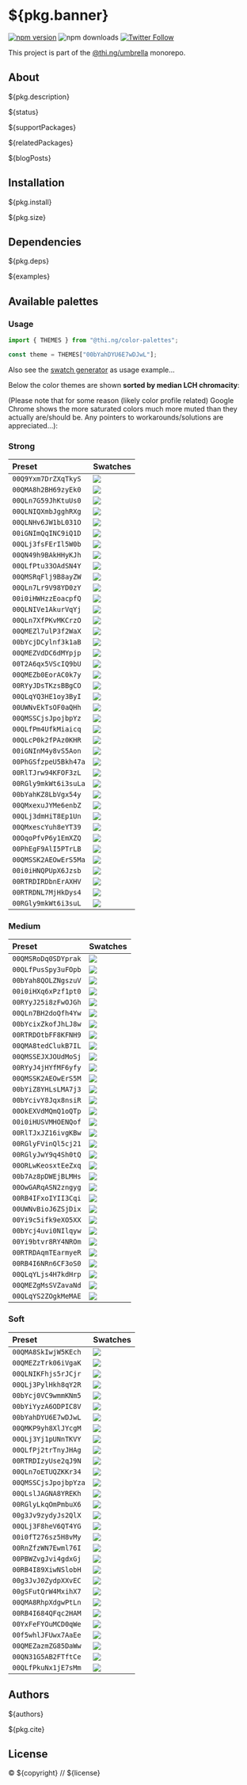 # ${pkg.banner}

[![npm version](https://img.shields.io/npm/v/${pkg.name}.svg)](https://www.npmjs.com/package/${pkg.name})
![npm downloads](https://img.shields.io/npm/dm/${pkg.name}.svg)
[![Twitter Follow](https://img.shields.io/twitter/follow/thing_umbrella.svg?style=flat-square&label=twitter)](https://twitter.com/thing_umbrella)

This project is part of the
[@thi.ng/umbrella](https://github.com/thi-ng/umbrella/) monorepo.

<!-- TOC -->

## About

${pkg.description}

${status}

${supportPackages}

${relatedPackages}

${blogPosts}

## Installation

${pkg.install}

${pkg.size}

## Dependencies

${pkg.deps}

${examples}

## Available palettes

### Usage

```ts
import { THEMES } from "@thi.ng/color-palettes";

const theme = THEMES["00bYahDYU6E7wDJwL"];
```

Also see the [swatch generator](https://github.com/thi-ng/umbrella/blob/develop/packages/color-palettes/tools/index.ts) as usage example...

Below the color themes are shown **sorted by median LCH chromacity**:

(Please note that for some reason (likely color profile related) Google Chrome
shows the more saturated colors much more muted than they actually are/should
be. Any pointers to workarounds/solutions are appreciated...):

### Strong

| Preset               | Swatches                                                                                                    |
|:---------------------|:------------------------------------------------------------------------------------------------------------|
| `00Q9Yxm7DrZXqTkyS`  | ![](https://raw.githubusercontent.com/thi-ng/umbrella/develop/assets/color-palettes/00Q9Yxm7DrZXqTkyS.svg)  |
| `00QMA8h2BH69zyEk0`  | ![](https://raw.githubusercontent.com/thi-ng/umbrella/develop/assets/color-palettes/00QMA8h2BH69zyEk0.svg)  |
| `00QLn7G59JhKtuUs0`  | ![](https://raw.githubusercontent.com/thi-ng/umbrella/develop/assets/color-palettes/00QLn7G59JhKtuUs0.svg)  |
| `00QLNIQXmbJgghRXg`  | ![](https://raw.githubusercontent.com/thi-ng/umbrella/develop/assets/color-palettes/00QLNIQXmbJgghRXg.svg)  |
| `00QLNHv6JW1bL031O`  | ![](https://raw.githubusercontent.com/thi-ng/umbrella/develop/assets/color-palettes/00QLNHv6JW1bL031O.svg)  |
| `00iGNImQqINC9iQ1D`  | ![](https://raw.githubusercontent.com/thi-ng/umbrella/develop/assets/color-palettes/00iGNImQqINC9iQ1D.svg)  |
| `00QLj3fsFErIl5W0b`  | ![](https://raw.githubusercontent.com/thi-ng/umbrella/develop/assets/color-palettes/00QLj3fsFErIl5W0b.svg)  |
| `00QN49h9BAkHHyKJh`  | ![](https://raw.githubusercontent.com/thi-ng/umbrella/develop/assets/color-palettes/00QN49h9BAkHHyKJh.svg)  |
| `00QLfPtu33OAdSN4Y`  | ![](https://raw.githubusercontent.com/thi-ng/umbrella/develop/assets/color-palettes/00QLfPtu33OAdSN4Y.svg)  |
| `00QMSRqFlj9B8ayZW`  | ![](https://raw.githubusercontent.com/thi-ng/umbrella/develop/assets/color-palettes/00QMSRqFlj9B8ayZW.svg)  |
| `00QLn7Lr9V98YD0zY`  | ![](https://raw.githubusercontent.com/thi-ng/umbrella/develop/assets/color-palettes/00QLn7Lr9V98YD0zY.svg)  |
| `00i0iHWHzzEoacpfQ`  | ![](https://raw.githubusercontent.com/thi-ng/umbrella/develop/assets/color-palettes/00i0iHWHzzEoacpfQ.svg)  |
| `00QLNIVe1AkurVqYj`  | ![](https://raw.githubusercontent.com/thi-ng/umbrella/develop/assets/color-palettes/00QLNIVe1AkurVqYj.svg)  |
| `00QLn7XfPKvMKCrzO`  | ![](https://raw.githubusercontent.com/thi-ng/umbrella/develop/assets/color-palettes/00QLn7XfPKvMKCrzO.svg)  |
| `00QMEZl7ulP3f2WaX`  | ![](https://raw.githubusercontent.com/thi-ng/umbrella/develop/assets/color-palettes/00QMEZl7ulP3f2WaX.svg)  |
| `00bYcjDCylnf3k1aB`  | ![](https://raw.githubusercontent.com/thi-ng/umbrella/develop/assets/color-palettes/00bYcjDCylnf3k1aB.svg)  |
| `00QMEZVdDC6dMYpjp`  | ![](https://raw.githubusercontent.com/thi-ng/umbrella/develop/assets/color-palettes/00QMEZVdDC6dMYpjp.svg)  |
| `00T2A6qx5VScIQ9bU`  | ![](https://raw.githubusercontent.com/thi-ng/umbrella/develop/assets/color-palettes/00T2A6qx5VScIQ9bU.svg)  |
| `00QMEZb0EorAC0k7y`  | ![](https://raw.githubusercontent.com/thi-ng/umbrella/develop/assets/color-palettes/00QMEZb0EorAC0k7y.svg)  |
| `00RYyJDsTKzsBBgCO`  | ![](https://raw.githubusercontent.com/thi-ng/umbrella/develop/assets/color-palettes/00RYyJDsTKzsBBgCO.svg)  |
| `00QLqYQ3HE1oy3ByI`  | ![](https://raw.githubusercontent.com/thi-ng/umbrella/develop/assets/color-palettes/00QLqYQ3HE1oy3ByI.svg)  |
| `00UWNvEkTsOF0aQHh`  | ![](https://raw.githubusercontent.com/thi-ng/umbrella/develop/assets/color-palettes/00UWNvEkTsOF0aQHh.svg)  |
| `00QMSSCjsJpojbpYz`  | ![](https://raw.githubusercontent.com/thi-ng/umbrella/develop/assets/color-palettes/00QMSSCjsJpojbpYz.svg)  |
| `00QLfPm4UfkMiaicq`  | ![](https://raw.githubusercontent.com/thi-ng/umbrella/develop/assets/color-palettes/00QLfPm4UfkMiaicq.svg)  |
| `00QLcP0k2fPAz0KHR`  | ![](https://raw.githubusercontent.com/thi-ng/umbrella/develop/assets/color-palettes/00QLcP0k2fPAz0KHR.svg)  |
| `00iGNInM4y8vS5Aon`  | ![](https://raw.githubusercontent.com/thi-ng/umbrella/develop/assets/color-palettes/00iGNInM4y8vS5Aon.svg)  |
| `00PhGSfzpeU5Bkh47a` | ![](https://raw.githubusercontent.com/thi-ng/umbrella/develop/assets/color-palettes/00PhGSfzpeU5Bkh47a.svg) |
| `00RlTJrw94KFOF3zL`  | ![](https://raw.githubusercontent.com/thi-ng/umbrella/develop/assets/color-palettes/00RlTJrw94KFOF3zL.svg)  |
| `00RGly9mkWt6i3suLa` | ![](https://raw.githubusercontent.com/thi-ng/umbrella/develop/assets/color-palettes/00RGly9mkWt6i3suLa.svg) |
| `00bYahKZ8LbVgx54y`  | ![](https://raw.githubusercontent.com/thi-ng/umbrella/develop/assets/color-palettes/00bYahKZ8LbVgx54y.svg)  |
| `00QMxexuJYMe6enbZ`  | ![](https://raw.githubusercontent.com/thi-ng/umbrella/develop/assets/color-palettes/00QMxexuJYMe6enbZ.svg)  |
| `00QLj3dmHiT8Ep1Un`  | ![](https://raw.githubusercontent.com/thi-ng/umbrella/develop/assets/color-palettes/00QLj3dmHiT8Ep1Un.svg)  |
| `00QMxescYuh8eYT39`  | ![](https://raw.githubusercontent.com/thi-ng/umbrella/develop/assets/color-palettes/00QMxescYuh8eYT39.svg)  |
| `00OqoPfvP6y1EmXZQ`  | ![](https://raw.githubusercontent.com/thi-ng/umbrella/develop/assets/color-palettes/00OqoPfvP6y1EmXZQ.svg)  |
| `00PhEgF9AlI5PTrLB`  | ![](https://raw.githubusercontent.com/thi-ng/umbrella/develop/assets/color-palettes/00PhEgF9AlI5PTrLB.svg)  |
| `00QMSSK2AEOwErS5Ma` | ![](https://raw.githubusercontent.com/thi-ng/umbrella/develop/assets/color-palettes/00QMSSK2AEOwErS5Ma.svg) |
| `00i0iHNQPUpX6Jzsb`  | ![](https://raw.githubusercontent.com/thi-ng/umbrella/develop/assets/color-palettes/00i0iHNQPUpX6Jzsb.svg)  |
| `00RTRDIRDbnErAXHV`  | ![](https://raw.githubusercontent.com/thi-ng/umbrella/develop/assets/color-palettes/00RTRDIRDbnErAXHV.svg)  |
| `00RTRDNL7MjHkDys4`  | ![](https://raw.githubusercontent.com/thi-ng/umbrella/develop/assets/color-palettes/00RTRDNL7MjHkDys4.svg)  |
| `00RGly9mkWt6i3suL`  | ![](https://raw.githubusercontent.com/thi-ng/umbrella/develop/assets/color-palettes/00RGly9mkWt6i3suL.svg)  |

### Medium

| Preset              | Swatches                                                                                                   |
|:--------------------|:-----------------------------------------------------------------------------------------------------------|
| `00QMSRoDq0SDYprak` | ![](https://raw.githubusercontent.com/thi-ng/umbrella/develop/assets/color-palettes/00QMSRoDq0SDYprak.svg) |
| `00QLfPusSpy3uFOpb` | ![](https://raw.githubusercontent.com/thi-ng/umbrella/develop/assets/color-palettes/00QLfPusSpy3uFOpb.svg) |
| `00bYah8QOLZNgszuV` | ![](https://raw.githubusercontent.com/thi-ng/umbrella/develop/assets/color-palettes/00bYah8QOLZNgszuV.svg) |
| `00i0iHXq6xPzf1pt0` | ![](https://raw.githubusercontent.com/thi-ng/umbrella/develop/assets/color-palettes/00i0iHXq6xPzf1pt0.svg) |
| `00RYyJ25i8zFwOJGh` | ![](https://raw.githubusercontent.com/thi-ng/umbrella/develop/assets/color-palettes/00RYyJ25i8zFwOJGh.svg) |
| `00QLn7BH2doQfh4Yw` | ![](https://raw.githubusercontent.com/thi-ng/umbrella/develop/assets/color-palettes/00QLn7BH2doQfh4Yw.svg) |
| `00bYcixZkofJhLJ8w` | ![](https://raw.githubusercontent.com/thi-ng/umbrella/develop/assets/color-palettes/00bYcixZkofJhLJ8w.svg) |
| `00RTRDOtbFF8KFNH9` | ![](https://raw.githubusercontent.com/thi-ng/umbrella/develop/assets/color-palettes/00RTRDOtbFF8KFNH9.svg) |
| `00QMA8tedClukB7IL` | ![](https://raw.githubusercontent.com/thi-ng/umbrella/develop/assets/color-palettes/00QMA8tedClukB7IL.svg) |
| `00QMSSEJXJOUdMoSj` | ![](https://raw.githubusercontent.com/thi-ng/umbrella/develop/assets/color-palettes/00QMSSEJXJOUdMoSj.svg) |
| `00RYyJ4jHYfMF6yfy` | ![](https://raw.githubusercontent.com/thi-ng/umbrella/develop/assets/color-palettes/00RYyJ4jHYfMF6yfy.svg) |
| `00QMSSK2AEOwErS5M` | ![](https://raw.githubusercontent.com/thi-ng/umbrella/develop/assets/color-palettes/00QMSSK2AEOwErS5M.svg) |
| `00bYiZ8YHLsLMA7j3` | ![](https://raw.githubusercontent.com/thi-ng/umbrella/develop/assets/color-palettes/00bYiZ8YHLsLMA7j3.svg) |
| `00bYcivY8Jqx8nsiR` | ![](https://raw.githubusercontent.com/thi-ng/umbrella/develop/assets/color-palettes/00bYcivY8Jqx8nsiR.svg) |
| `00OkEXVdMQmQ1oQTp` | ![](https://raw.githubusercontent.com/thi-ng/umbrella/develop/assets/color-palettes/00OkEXVdMQmQ1oQTp.svg) |
| `00i0iHUSVMHOENQof` | ![](https://raw.githubusercontent.com/thi-ng/umbrella/develop/assets/color-palettes/00i0iHUSVMHOENQof.svg) |
| `00RlTJxJZ16ivgKBw` | ![](https://raw.githubusercontent.com/thi-ng/umbrella/develop/assets/color-palettes/00RlTJxJZ16ivgKBw.svg) |
| `00RGlyFVinQl5cj21` | ![](https://raw.githubusercontent.com/thi-ng/umbrella/develop/assets/color-palettes/00RGlyFVinQl5cj21.svg) |
| `00RGlyJwY9q4Sh0tQ` | ![](https://raw.githubusercontent.com/thi-ng/umbrella/develop/assets/color-palettes/00RGlyJwY9q4Sh0tQ.svg) |
| `00ORLwKeosxtEeZxq` | ![](https://raw.githubusercontent.com/thi-ng/umbrella/develop/assets/color-palettes/00ORLwKeosxtEeZxq.svg) |
| `00b7Az8pDWEjBLMHs` | ![](https://raw.githubusercontent.com/thi-ng/umbrella/develop/assets/color-palettes/00b7Az8pDWEjBLMHs.svg) |
| `00OwGARqASN2zngyg` | ![](https://raw.githubusercontent.com/thi-ng/umbrella/develop/assets/color-palettes/00OwGARqASN2zngyg.svg) |
| `00RB4IFxoIYII3Cqi` | ![](https://raw.githubusercontent.com/thi-ng/umbrella/develop/assets/color-palettes/00RB4IFxoIYII3Cqi.svg) |
| `00UWNvBioJ6ZSjDix` | ![](https://raw.githubusercontent.com/thi-ng/umbrella/develop/assets/color-palettes/00UWNvBioJ6ZSjDix.svg) |
| `00Yi9c5ifk9eXO5XX` | ![](https://raw.githubusercontent.com/thi-ng/umbrella/develop/assets/color-palettes/00Yi9c5ifk9eXO5XX.svg) |
| `00bYcj4uvi0NIlqyw` | ![](https://raw.githubusercontent.com/thi-ng/umbrella/develop/assets/color-palettes/00bYcj4uvi0NIlqyw.svg) |
| `00Yi9btvr8RY4NROm` | ![](https://raw.githubusercontent.com/thi-ng/umbrella/develop/assets/color-palettes/00Yi9btvr8RY4NROm.svg) |
| `00RTRDAqmTEarmyeR` | ![](https://raw.githubusercontent.com/thi-ng/umbrella/develop/assets/color-palettes/00RTRDAqmTEarmyeR.svg) |
| `00RB4I6NRn6CF3oS0` | ![](https://raw.githubusercontent.com/thi-ng/umbrella/develop/assets/color-palettes/00RB4I6NRn6CF3oS0.svg) |
| `00QLqYLjs4H7kdHrp` | ![](https://raw.githubusercontent.com/thi-ng/umbrella/develop/assets/color-palettes/00QLqYLjs4H7kdHrp.svg) |
| `00QMEZgMsSVZavaNd` | ![](https://raw.githubusercontent.com/thi-ng/umbrella/develop/assets/color-palettes/00QMEZgMsSVZavaNd.svg) |
| `00QLqYS2ZOgkMeMAE` | ![](https://raw.githubusercontent.com/thi-ng/umbrella/develop/assets/color-palettes/00QLqYS2ZOgkMeMAE.svg) |

### Soft

| Preset               | Swatches                                                                                                    |
|:---------------------|:------------------------------------------------------------------------------------------------------------|
| `00QMA8SkIwjW5KEch`  | ![](https://raw.githubusercontent.com/thi-ng/umbrella/develop/assets/color-palettes/00QMA8SkIwjW5KEch.svg)  |
| `00QMEZzTrk06iVgaK`  | ![](https://raw.githubusercontent.com/thi-ng/umbrella/develop/assets/color-palettes/00QMEZzTrk06iVgaK.svg)  |
| `00QLNIKFhjs5rJCjr`  | ![](https://raw.githubusercontent.com/thi-ng/umbrella/develop/assets/color-palettes/00QLNIKFhjs5rJCjr.svg)  |
| `00QLj3PylHkh8qY2R`  | ![](https://raw.githubusercontent.com/thi-ng/umbrella/develop/assets/color-palettes/00QLj3PylHkh8qY2R.svg)  |
| `00bYcj0VC9wmmKNm5`  | ![](https://raw.githubusercontent.com/thi-ng/umbrella/develop/assets/color-palettes/00bYcj0VC9wmmKNm5.svg)  |
| `00bYiYyzA6ODPIC8V`  | ![](https://raw.githubusercontent.com/thi-ng/umbrella/develop/assets/color-palettes/00bYiYyzA6ODPIC8V.svg)  |
| `00bYahDYU6E7wDJwL`  | ![](https://raw.githubusercontent.com/thi-ng/umbrella/develop/assets/color-palettes/00bYahDYU6E7wDJwL.svg)  |
| `00QMKP9yh8XlJYcgM`  | ![](https://raw.githubusercontent.com/thi-ng/umbrella/develop/assets/color-palettes/00QMKP9yh8XlJYcgM.svg)  |
| `00QLj3Yj1pUNnTKVY`  | ![](https://raw.githubusercontent.com/thi-ng/umbrella/develop/assets/color-palettes/00QLj3Yj1pUNnTKVY.svg)  |
| `00QLfPj2trTnyJHAg`  | ![](https://raw.githubusercontent.com/thi-ng/umbrella/develop/assets/color-palettes/00QLfPj2trTnyJHAg.svg)  |
| `00RTRDIzyUse2qJ9N`  | ![](https://raw.githubusercontent.com/thi-ng/umbrella/develop/assets/color-palettes/00RTRDIzyUse2qJ9N.svg)  |
| `00QLn7oETUQZKKr34`  | ![](https://raw.githubusercontent.com/thi-ng/umbrella/develop/assets/color-palettes/00QLn7oETUQZKKr34.svg)  |
| `00QMSSCjsJpojbpYza` | ![](https://raw.githubusercontent.com/thi-ng/umbrella/develop/assets/color-palettes/00QMSSCjsJpojbpYza.svg) |
| `00QLslJAGNA8YREKh`  | ![](https://raw.githubusercontent.com/thi-ng/umbrella/develop/assets/color-palettes/00QLslJAGNA8YREKh.svg)  |
| `00RGlyLkqOmPmbuX6`  | ![](https://raw.githubusercontent.com/thi-ng/umbrella/develop/assets/color-palettes/00RGlyLkqOmPmbuX6.svg)  |
| `00g3Jv9zydyJs2QlX`  | ![](https://raw.githubusercontent.com/thi-ng/umbrella/develop/assets/color-palettes/00g3Jv9zydyJs2QlX.svg)  |
| `00QLj3F8heV6QT4YG`  | ![](https://raw.githubusercontent.com/thi-ng/umbrella/develop/assets/color-palettes/00QLj3F8heV6QT4YG.svg)  |
| `00i0fT276sz5H8vMy`  | ![](https://raw.githubusercontent.com/thi-ng/umbrella/develop/assets/color-palettes/00i0fT276sz5H8vMy.svg)  |
| `00RnZfzWN7Ewml76I`  | ![](https://raw.githubusercontent.com/thi-ng/umbrella/develop/assets/color-palettes/00RnZfzWN7Ewml76I.svg)  |
| `00PBWZvgJvi4gdxGj`  | ![](https://raw.githubusercontent.com/thi-ng/umbrella/develop/assets/color-palettes/00PBWZvgJvi4gdxGj.svg)  |
| `00RB4I89XiwNSlobH`  | ![](https://raw.githubusercontent.com/thi-ng/umbrella/develop/assets/color-palettes/00RB4I89XiwNSlobH.svg)  |
| `00g3JvJ0ZydpXXvEC`  | ![](https://raw.githubusercontent.com/thi-ng/umbrella/develop/assets/color-palettes/00g3JvJ0ZydpXXvEC.svg)  |
| `00gSFutQrW4MxihX7`  | ![](https://raw.githubusercontent.com/thi-ng/umbrella/develop/assets/color-palettes/00gSFutQrW4MxihX7.svg)  |
| `00QMA8RhpXdgwPtLn`  | ![](https://raw.githubusercontent.com/thi-ng/umbrella/develop/assets/color-palettes/00QMA8RhpXdgwPtLn.svg)  |
| `00RB4I684QFqc2HAM`  | ![](https://raw.githubusercontent.com/thi-ng/umbrella/develop/assets/color-palettes/00RB4I684QFqc2HAM.svg)  |
| `00YxFeFYOuMCD0qWe`  | ![](https://raw.githubusercontent.com/thi-ng/umbrella/develop/assets/color-palettes/00YxFeFYOuMCD0qWe.svg)  |
| `00f5whlJFUwx7AaEe`  | ![](https://raw.githubusercontent.com/thi-ng/umbrella/develop/assets/color-palettes/00f5whlJFUwx7AaEe.svg)  |
| `00QMEZazmZG85DaWw`  | ![](https://raw.githubusercontent.com/thi-ng/umbrella/develop/assets/color-palettes/00QMEZazmZG85DaWw.svg)  |
| `00QN31G5AB2FTftCe`  | ![](https://raw.githubusercontent.com/thi-ng/umbrella/develop/assets/color-palettes/00QN31G5AB2FTftCe.svg)  |
| `00QLfPkuNx1jE7sMm`  | ![](https://raw.githubusercontent.com/thi-ng/umbrella/develop/assets/color-palettes/00QLfPkuNx1jE7sMm.svg)  |

## Authors

${authors}

${pkg.cite}

## License

&copy; ${copyright} // ${license}
